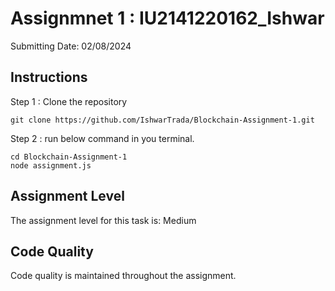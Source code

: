 # Assignmnet 1 : IU2141220162_Ishwar

Submitting Date: 02/08/2024

## Instructions

Step 1 : Clone the repository

```
git clone https://github.com/IshwarTrada/Blockchain-Assignment-1.git
```

Step 2 : run below command in you terminal.
```
cd Blockchain-Assignment-1
node assignment.js
```

## Assignment Level

The assignment level for this task is: Medium

## Code Quality

Code quality is maintained throughout the assignment.


